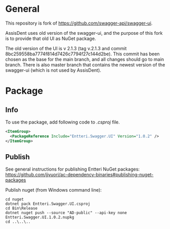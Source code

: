 # General

This repository is fork of https://github.com/swagger-api/swagger-ui. 

AssisDent uses old version of the swagger-ui, and the purpose of this fork is to provide that old UI as NuGet package.

The old version of the UI is v 2.1.3 (tag v.2.1.3 and commit 8bc259558ba7774f814d7426c7794f27c144d2be). This commit has been chosen as the base for the main branch, and all changes should go to main branch. There is also master branch that contains the newest version of the swagger-ui (which is not used by AssisDent).

# Package

## Info
To use the package, add following code to *.csproj* file.

```xml
<ItemGroup>
  <PackageReference Include="Entteri.Swagger.UI" Version="1.0.2" />
</ItemGroup>
```

## Publish
See general instructions for publishing Entteri NuGet packages: https://github.com/jjvuori/ac-dependency-binaries#publishing-nuget-packages

Publish nuget (from Windows command line):
```
cd nuget
dotnet pack Entteri.Swagger.UI.csproj
cd Bin\Release
dotnet nuget push --source "AD-public" --api-key none Entteri.Swagger.UI.1.0.2.nupkg
cd ..\..\..
```
